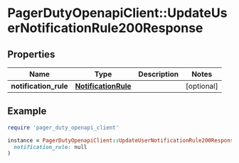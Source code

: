 # PagerDutyOpenapiClient::UpdateUserNotificationRule200Response

## Properties

| Name | Type | Description | Notes |
| ---- | ---- | ----------- | ----- |
| **notification_rule** | [**NotificationRule**](NotificationRule.md) |  | [optional] |

## Example

```ruby
require 'pager_duty_openapi_client'

instance = PagerDutyOpenapiClient::UpdateUserNotificationRule200Response.new(
  notification_rule: null
)
```

